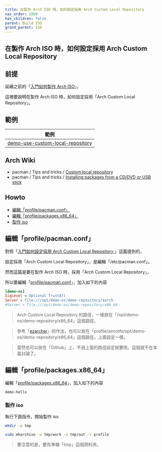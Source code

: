 ```yaml
---
title: 在製作 Arch ISO 時，如何設定採用 Arch Custom Local Repository
nav_order: 1060
has_children: false
parent: Build ISO
grand_parent: ISO
---
```



## 在製作 Arch ISO 時，如何設定採用 Arch Custom Local Repository


## 前提

延續之前的「[入門如何製作 Arch ISO](https://samwhelp.github.io/note-about-archlinux/read/build-iso/start-build-arch-iso.html)」，

這裡要說明在製作 Arch ISO 時，如何設定採用「Arch Custom Local Repository」。


## 範例

| 範例 |
| --- |
| [demo-use-custom-local-repository](https://github.com/samwhelp/note-about-archlinux/tree/gh-pages/_demo/iso/build-iso/demo-os/demo-iso-profile/demo-use-custom-local-repository) |


## Arch Wiki

* pacman / Tips and tricks / [Custom local repository](https://wiki.archlinux.org/title/Pacman/Tips_and_tricks#Custom_local_repository)
* pacman / Tips and tricks / [Installing packages from a CD/DVD or USB stick](https://wiki.archlinux.org/title/Pacman/Tips_and_tricks#Installing_packages_from_a_CD/DVD_or_USB_stick)


## Howto

* [編輯「profile/pacman.conf」](#編輯profilepacmanconf」)
* [編輯「profile/packages.x86_64」](#編輯profilepackagesx86_64」)
* [製作 iso](#製作-iso)


## 編輯「profile/pacman.conf」

對照「[入門如何設定採用 Arch Custom Local Repository ](https://samwhelp.github.io/note-about-archlinux/read/build-iso/start-use-custom-local-repository.html)」這篇提到的，

設定採用「Arch Custom Local Repository」，是編輯「/etc/pacman.conf」。

然而這篇是要在製作 Arch ISO 時，採用「Arch Custom Local Repository」，

所以要編輯「[profile/pacman.conf](https://github.com/samwhelp/note-about-archlinux/blob/gh-pages/_demo/build-iso/demo-os/demo-iso-profile/demo-use-custom-local-repository/profile/pacman.conf#L110)」，加入如下的內容

``` ini
[demo-os]
SigLevel = Optional TrustAll
Server = file:///opt/demo-os/demo-repository/$arch
#Server = file:///opt/demo-os/demo-repository/x86_64
```

> Arch Custom Local Repository 的路徑，一樣放在「/opt/demo-os/demo-repository/x86_64」這個路徑，

> 參考「[ezarcher](https://osdn.net/projects/ezarch/releases/)」的作法，也可以放在「profile/airootfs/opt/demo-os/demo-repository/x86_64」這個路徑，上面設定一樣。

> 當然也可以放在「Github」上，不過上面的路徑設定就要改。這個就不在本篇討論了。


## 編輯「profile/packages.x86_64」

編輯「[profile/packages.x86_64](https://github.com/samwhelp/note-about-archlinux/blob/gh-pages/_demo/build-iso/demo-os/demo-iso-profile/demo-use-custom-local-repository/profile/packages.x86_64#L133)」，加入如下的內容

```
demo-hello
```

### 製作 iso

執行下面指令，開始製作 iso

``` sh
mkdir -p tmp

sudo mkarchiso -w tmp/work -o tmp/out -v profile
```

> 要注意的是，要先準備「tmp」這個資料夾。
